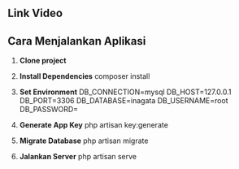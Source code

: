 ## Link Video

## Cara Menjalankan Aplikasi

1. **Clone project**

2. **Install Dependencies**
    composer install

3. **Set Environment**
   DB_CONNECTION=mysql
   DB_HOST=127.0.0.1
   DB_PORT=3306
   DB_DATABASE=inagata
   DB_USERNAME=root
   DB_PASSWORD=

4. **Generate App Key**
    php artisan key:generate

5. **Migrate Database**
    php artisan migrate

6. **Jalankan Server**
    php artisan serve
